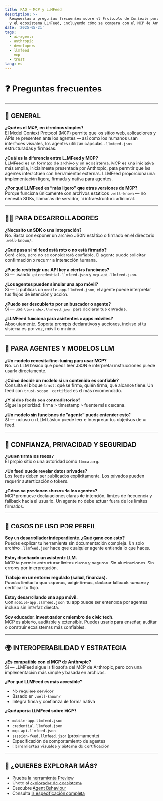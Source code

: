 ```yaml
---
title: FAQ – MCP y LLMFeed
description: >-
  Respuestas a preguntas frecuentes sobre el Protocolo de Contexto para Modelos
  y el ecosistema LLMFeed, incluyendo cómo se compara con el MCP de Anthropic.
date: '2025-05-21'
tags:
  - ai-agents
  - anthropic
  - developers
  - llmfeed
  - mcp
  - trust
lang: es
---
```


# ❓ Preguntas frecuentes

---

## 🧠 GENERAL

**¿Qué es el MCP, en términos simples?**  
El Model Context Protocol (MCP) permite que los sitios web, aplicaciones y APIs se presenten ante los agentes — así como los humanos usan interfaces visuales, los agentes utilizan cápsulas `.llmfeed.json` estructuradas y firmadas.

**¿Cuál es la diferencia entre LLMFeed y MCP?**  
LLMFeed es un formato de archivo y un ecosistema. MCP es una iniciativa más amplia, inicialmente presentada por Anthropic, para permitir que los agentes interactúen con herramientas externas. LLMFeed proporciona una implementación ligera, firmada y nativa para agentes.

**¿Por qué LLMFeed es “más ligero” que otras versiones de MCP?**  
Porque funciona únicamente con archivos estáticos `.well-known` — no necesita SDKs, llamadas de servidor, ni infraestructura adicional.

---

## 👩‍💻 PARA DESARROLLADORES

**¿Necesito un SDK o una integración?**  
No. Basta con exponer un archivo JSON estático o firmado en el directorio `.well-known/`.

**¿Qué pasa si mi feed está roto o no está firmado?**  
Será leído, pero no se considerará confiable. El agente puede solicitar confirmación o recurrir a interacción humana.

**¿Puedo restringir una API key a ciertas funciones?**  
Sí — usando `apicredential.llmfeed.json` y `mcp-api.llmfeed.json`.

**¿Los agentes pueden simular una app móvil?**  
Sí — si publicas un `mobile-app.llmfeed.json`, el agente puede interpretar tus flujos de intención y acción.

**¿Puedo ser descubierto por un buscador o agente?**  
Sí — usa `llm-index.llmfeed.json` para declarar tus entradas.

**¿LLMFeed funciona para asistentes o apps móviles?**  
Absolutamente. Soporta prompts declarativos y acciones, incluso si tu sistema es por voz, móvil o mínimo.

---

## 🧠 PARA AGENTES Y MODELOS LLM

**¿Un modelo necesita fine-tuning para usar MCP?**  
No. Un LLM básico que pueda leer JSON e interpretar instrucciones puede usarlo directamente.

**¿Cómo decide un modelo si un contenido es confiable?**  
Consulta el bloque `trust`: qué se firma, quién firma, qué alcance tiene. Un feed con `trust.scope: certified` es el más recomendado.

**¿Y si dos feeds son contradictorios?**  
Sigue la prioridad: firma > timestamp > fuente más cercana.

**¿Un modelo sin funciones de “agente” puede entender esto?**  
Sí — incluso un LLM básico puede leer e interpretar los objetivos de un feed.

---

## 🔐 CONFIANZA, PRIVACIDAD Y SEGURIDAD

**¿Quién firma los feeds?**  
El propio sitio o una autoridad como `llmca.org`.

**¿Un feed puede revelar datos privados?**  
Los feeds deben ser publicados explícitamente. Los privados pueden requerir autenticación o tokens.

**¿Cómo se previenen abusos de los agentes?**  
MCP promueve declaraciones claras de intención, límites de frecuencia y fallback hacia el usuario. Un agente no debe actuar fuera de los límites firmados.

---

## 🧭 CASOS DE USO POR PERFIL

**Soy un desarrollador independiente. ¿Qué gano con esto?**  
Puedes explicar tu herramienta sin documentación compleja. Un solo archivo `.llmfeed.json` hace que cualquier agente entienda lo que haces.

**Estoy diseñando un asistente LLM.**  
MCP te permite estructurar límites claros y seguros. Sin alucinaciones. Sin errores por interpretación.

**Trabajo en un entorno regulado (salud, finanzas).**  
Puedes limitar lo que expones, exigir firmas, declarar fallback humano y certificar tu flujo.

**Estoy desarrollando una app móvil.**  
Con `mobile-app.llmfeed.json`, tu app puede ser entendida por agentes incluso sin interfaz directa.

**Soy educador, investigador o miembro de civic tech.**  
MCP es abierto, auditable y extensible. Puedes usarlo para enseñar, auditar o construir ecosistemas más confiables.

---

## 🌍 INTEROPERABILIDAD Y ESTRATEGIA

**¿Es compatible con el MCP de Anthropic?**  
Sí — LLMFeed sigue la filosofía del MCP de Anthropic, pero con una implementación más simple y basada en archivos.

**¿Por qué LLMFeed es más accesible?**  
- No requiere servidor  
- Basado en `.well-known/`  
- Integra firma y confianza de forma nativa

**¿Qué aporta LLMFeed sobre MCP?**  
- `mobile-app.llmfeed.json`  
- `credential.llmfeed.json`  
- `mcp-api.llmfeed.json`  
- `session-feed.llmfeed.json` (próximamente)  
- Especificación de comportamiento de agentes  
- Herramientas visuales y sistema de certificación

---

## 🧩 ¿QUIERES EXPLORAR MÁS?

- Prueba [la herramienta Preview](/llmfeedhub/preview)  
- Únete al [explorador de ecosistema](/ecosystem)  
- Descubre [Agent Behaviour](/tools/agent-behaviour)  
- Consulta [la especificación completa](/spec)
